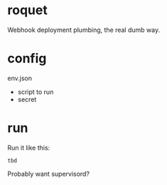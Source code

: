 # roquet
Webhook deployment plumbing, the real dumb way.

# config

env.json

* script to run
* secret

# run

Run it like this:

```
tbd
```

Probably want supervisord?
